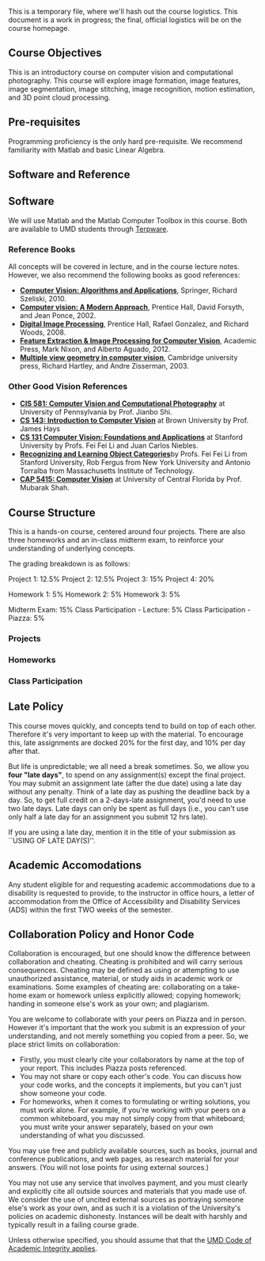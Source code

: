 This is a temporary file, where we'll hash out the course logistics.
This document is a work in progress; the final, official logistics will be on the course homepage.

## Course Objectives

This is an introductory course on computer vision and computational photography. This course will explore image formation, image features, image segmentation, image stitching, image recognition, motion estimation, and 3D point cloud processing. 

## Pre-requisites
Programming proficiency is the only hard pre-requisite.  We recommend familiarity with Matlab and
basic Linear Algebra.

## Software and Reference

## Software
We will use Matlab and the Matlab Computer Toolbox in this course.  Both are available to UMD students
through <a href="https://terpware.umd.edu/">Terpware</a>.

### Reference Books
All concepts will be covered in lecture, and in the course lecture notes.  However, we also
recommend the following books as good references:

<ul>
	<li><b><a href="http://szeliski.org/Book/drafts/SzeliskiBook_20100903_draft.pdf">Computer Vision: Algorithms and Applications</a></b>, Springer, Richard Szeliski, 2010.</li>
	<li><b><a href="http://cmuems.com/excap/readings/forsyth-ponce-computer-vision-a-modern-approach.pdf">Computer vision: A Modern Approach</a></b>, Prentice Hall, David Forsyth, and Jean Ponce,  2002.</li>
	<li><b><a href="http://folk.uio.no/ainard/Folder2/Digital%20Image%20Processing%203rd%20ed.%20-%20R.%20Gonzalez,%20R.%20Woods.pdf">Digital Image Processing</a></b>, Prentice Hall, Rafael Gonzalez, and Richard Woods, 2008.</li>
	<li><b><a href="http://store.elsevier.com/Feature-Extraction-and-Image-Processing-for-Computer-Vision/Mark-Nixon/isbn-9780123965493/">Feature Extraction &amp; Image Processing for Computer Vision</a></b>, Academic Press, Mark Nixon, and Alberto Aguado, 2012.</li>
	<li><b><a href="http://www.robots.ox.ac.uk/~vgg/hzbook/"> Multiple view geometry in computer vision</a></b>, Cambridge university press, Richard Hartley, and Andre Zisserman, 2003.</li>
</ul>


### Other Good Vision References
<ul>
	<li><b><a href="http://www.seas.upenn.edu/~cis581/">CIS 581: Computer Vision and Computational Photography</a></b> at University of Pennsylvania by Prof. Jianbo Shi.</li>
	<li><b><a href="http://cs.brown.edu/courses/cs143/">CS 143: Introduction to Computer Vision</a></b> at Brown University by Prof. James Hays</li>
	<li><b><a href="http://vision.stanford.edu/teaching/cs131_fall1516/index.html">CS 131 Computer Vision: Foundations and Applications</a></b> at Stanford University by Profs. Fei Fei Li and Juan Carlos Niebles.</li>
	<li><b><a href="http://people.csail.mit.edu/torralba/shortCourseRLOC/">Recognizing and Learning Object Categories</a></b>by Profs. Fei Fei Li from Stanford University, Rob Fergus from New York University and Antonio Torralba from Massachusetts Institute of Technology.</li>
	<li><b><a href="http://crcv.ucf.edu/courses/CAP5415/Fall2014/index.php"> CAP 5415: Computer Vision</a></b> at University of Central Florida by Prof. Mubarak Shah.</li>
</ul>

## Course Structure

This is a hands-on course, centered around four projects.  There are also three homeworks and an
in-class midterm exam, to reinforce your understanding of 
underlying concepts.

The grading breakdown is as follows:

Project 1: 12.5%
Project 2: 12.5%
Project 3: 15%
Project 4: 20%

Homework 1: 5%
Homework 2: 5%
Homework 3: 5%

Midterm Exam: 15%
Class Participation - Lecture: 5%
Class Participation - Piazza:  5%

### Projects
### Homeworks
### Class Participation

## Late Policy
This course moves quickly, and concepts tend to build on top of each other.  Therefore it's very important to keep up with the material.  To encourage this, late assignments are docked 20% for the first day, and 10% per day after that.

But life is unpredictable; we all need a break sometimes.  So, we allow you <b>four "late days"</b>, to spend on any assignment(s) except the final project.  You may submit an assignment late (after the due date) using a late day without any penalty.  Think of a late day as pushing the deadline back by a day.  So, to get full credit on a 2-days-late assignment, you'd need to use two late days.  Late days can only be spent as full days (i.e., you can't use only half a late day for an assignment you submit 12 hrs late).

If you are using a late day, mention it in the title of your submission as ``USING <number> OF LATE DAY(S)''. 

## Academic Accomodations

Any student eligible for and requesting academic accommodations due to a disability is requested to provide, to the instructor in office hours, a letter of accommodation from the Office of Accessibility and Disability Services (ADS) within the first TWO weeks of the semester. 

## Collaboration Policy and Honor Code

Collaboration is encouraged, but one should know the difference between collaboration and cheating. Cheating is prohibited and will carry serious consequences. Cheating may be defined as using or attempting to use unauthorized assistance, material, or study aids in academic work or examinations. Some examples of cheating are: collaborating on a take-home exam or homework unless explicitly allowed; copying homework; handing in someone else's work as your own; and plagiarism. 

You are welcome to collaborate with your peers on Piazza and in person. However it's important that the work you submit is an expression of *your* understanding, and not merely something you copied from a peer.  So, we place strict limits on collaboration:
- Firstly, you must clearly cite your collaborators by name at the top of your report.  This includes Piazza posts referenced.
- You may not share or copy each other's code.  You can discuss how your code works, and the concepts it implements, but you can't just show someone your code.
- For homeworks, when it comes to formulating or writing solutions, you must work alone.  For example, if you're working with your peers on a common whiteboard, you may not simply copy from that whiteboard; you must write your answer separately, based on your own understanding of what you discussed.   

You may use free and publicly available sources, such as books, journal and conference publications, and web pages, as research material for your answers. (You will not lose points for using external sources.)

You may not use any service that involves payment, and you must clearly and explicitly cite all outside sources and materials that you made use of. We consider the use of uncited external sources as portraying someone else's work as your own, and as such it is a violation of the University's policies on academic dishonesty. Instances will be dealt with harshly and typically result in a failing course grade.

Unless otherwise specified, you should assume that that the <a href="http://www.president.umd.edu/policies/iii100a.html">UMD Code of Academic Integrity applies</a>.


